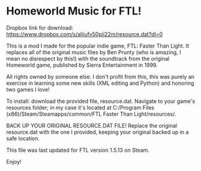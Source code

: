 # Homeworld Music for FTL!

Dropbox link for download:  https://www.dropbox.com/s/aliiufv50pii22m/resource.dat?dl=0

This is a mod I made for the popular indie game, FTL: Faster Than Light.  It replaces all of the original music files by Ben Prunty (who is amazing, I mean no disrespect by this!) with the soundtrack from the original Homeworld game, published by Sierra Entertainment in 1999.

All rights owned by someone else.  I don't profit from this, this was purely an exercise in learning some new skills (XML editing and Python) and honoring two games I love!

To install: download the provided file, resource.dat.  Navigate to your game's resources folder; in my case it's located at C:/Program Files (x86)/Steam/Steamapps/common/FTL Faster Than Light/resources/.

BACK UP YOUR ORIGINAL RESOURCE.DAT FILE!  Replace the original resource.dat with the one I provided, keeping your original backed up in a safe location.

This file was last updated for FTL version 1.5.13 on Steam.

Enjoy!
